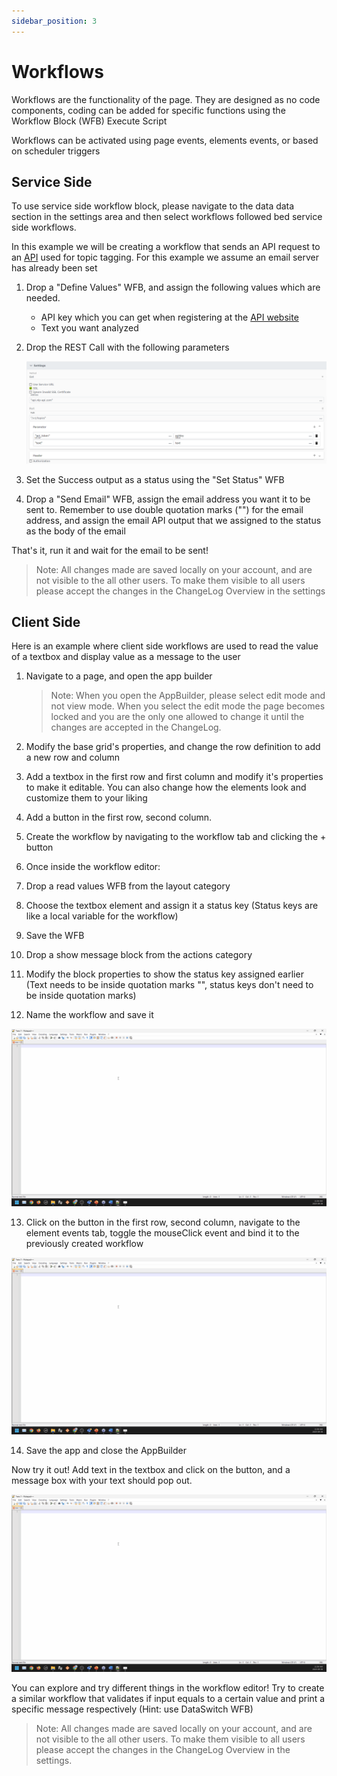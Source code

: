 ```yaml
---
sidebar_position: 3
---
```


# Workflows

Workflows are the functionality of the page. They are designed as no code components, coding can be added for specific functions using the Workflow Block (WFB) Execute Script

Workflows can be activated using page events, elements events, or based on scheduler triggers

## Service Side

To use service side workflow block, please navigate to the data data section in the settings area and then select workflows followed bed service side workflows.

In this example we will be creating a workflow that sends an API request to an [API](https://www.nlp-api.com/) used for topic tagging. For this example we assume an email server has already been set

1. Drop a "Define Values" WFB, and assign the following values which are needed.
   - API key which you can get when registering at the [API website](https://www.nlp-api.com/)
   - Text you want analyzed
2. Drop the REST Call with the following parameters
    <center>

   ![API parameters](../../static/img/API-params.png)

   </center>

3. Set the Success output as a status using the "Set Status" WFB
4. Drop a "Send Email" WFB, assign the email address you want it to be sent to. Remember to use double quotation marks ("") for the email address, and assign the email API output that we assigned to the status as the body of the email

That's it, run it and wait for the email to be sent!

>Note: All changes made are saved locally on your account, and are not visible to the all other users. To make them visible to all users please accept the changes in the ChangeLog Overview in the settings

## Client Side

Here is an example where client side workflows are used to read the value of a textbox and display value as a message to the user

1. Navigate to a page, and open the app builder

   >Note: When you open the AppBuilder, please select edit mode and not view mode. When you select the edit mode the page becomes locked and you are the only one allowed to change it until the changes are accepted in the ChangeLog.

2. Modify the base grid's properties, and change the row definition to add a new row and column
3. Add a textbox in the first row and first column and modify it's properties to make it editable. You can also change how the elements look and customize them to your liking
4. Add a button in the first row, second column.
5. Create the workflow by navigating to the workflow tab and clicking the + button
6. Once inside the workflow editor:
7. Drop a read values WFB from the layout category
8. Choose the textbox element and assign it a status key (Status keys are like a local variable for the workflow)
9. Save the WFB
10. Drop a show message block from the actions category
11. Modify the block properties to show the status key assigned earlier (Text needs to be inside quotation marks "", status keys don't need to be inside quotation marks)
12. Name the workflow and save it

<center>

![Hello world gif](../../static/img/placeholder.gif)

</center>

13. Click on the button in the first row, second column, navigate to the element events tab, toggle the mouseClick event and bind it to the previously created workflow

<center>

![Hello world gif](../../static/img/placeholder.gif)

</center>

14. Save the app and close the AppBuilder

Now try it out! Add text in the textbox and click on the button, and a message box with your text should pop out.

<center>

![Hello world gif](../../static/img/placeholder.gif)

</center>

You can explore and try different things in the workflow editor! Try to create a similar workflow that validates if input equals to a certain value and print a specific message respectively (Hint: use DataSwitch WFB)

>Note: All changes made are saved locally on your account, and are not visible to the all other users. To make them visible to all users please accept the changes in the ChangeLog Overview in the settings.
